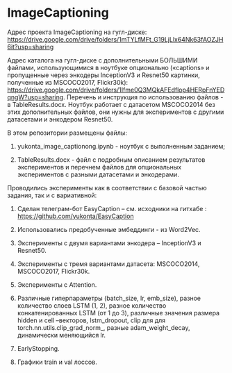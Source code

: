 # ImageCaptioning

Адрес проекта ImageCaptioning на гугл-диске: https://drive.google.com/drive/folders/1mTYLfMFt_G19LjLlx64Nk63fAOZJH6it?usp=sharing

Адрес каталога на гугл-диске с дополнительными БОЛЬШИМИ файлами, использующимися в ноутбуке опционально («captions» и пропущенные через энкодеры InceptionV3 и Resnet50 картинки, полученные из MSCOCO2017, Flickr30k): https://drive.google.com/drive/folders/1Ifme0Q3MQkAFEdflop4HERpFnYEDqngW?usp=sharing. Перечень и инструкция по использованию файлов - в TableResults.docx. Ноутбук работает с датасетом MSCOCO2014 без этих дополнительных файлов, они нужны для экспериментов с другими датасетами и энкодером Resnet50. 

В этом репозитории размещены файлы:
1. yukonta_image_captionong.ipynb - ноутбук с выполненным заданием;

2. TableResults.docx  - файл с подробным описанием результатов экспериментов и перечнем файлов для опциональных экспериментов с разными датасетами и энкодерами.

Проводились эксперименты как в соответствии с базовой частью задания, так и с вариативной:

1) Сделан телеграм-бот  EasyCaption  – см. исходники на гитхабе : https://github.com/yukonta/EasyCaption

2) Использовались предобученные эмбеддинги  - из Word2Vec.

3) Эксперименты с двумя вариантами энкодера – InceptionV3 и Resnet50.

4) Эксперименты с тремя вариантами датасета: MSCOCO2014, MSCOCO2017, Flickr30k.

5) Эксперименты с Attention.

6) Различные гиперпараметры (batch_size, lr, emb_size), разное количество слоев LSTM (1, 2), разное количество конкатенированных LSTM (от 1 до 3), различные значения размера hidden и cell –векторов, lstm_dropout, clip для для torch.nn.utils.clip_grad_norm_, разные adam_weight_decay, динамически меняющийся lr.

7) EarlyStopping.

8) Графики train и val лоссов.
